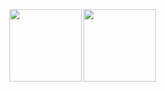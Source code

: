 <img align="left" height="130px" src="https://github-readme-stats.vercel.app/api?username=OAkimasa&count_private=true&show_icons=true&theme=github_dark" />
<img align="left" height="130px" src="https://github-readme-stats.vercel.app/api/top-langs/?username=OAkimasa&layout=compact&theme=github_dark" />